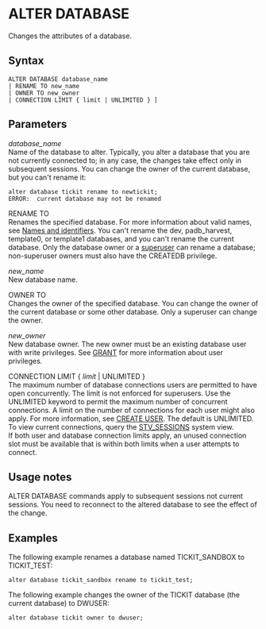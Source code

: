 # ALTER DATABASE<a name="r_ALTER_DATABASE"></a>

Changes the attributes of a database\.

## Syntax<a name="r_ALTER_DATABASE-synopsis"></a>

```
ALTER DATABASE database_name
| RENAME TO new_name 
| OWNER TO new_owner
| CONNECTION LIMIT { limit | UNLIMITED } ]
```

## Parameters<a name="r_ALTER_DATABASE-parameters"></a>

 *database\_name*   
Name of the database to alter\. Typically, you alter a database that you are not currently connected to; in any case, the changes take effect only in subsequent sessions\. You can change the owner of the current database, but you can't rename it:  

```
alter database tickit rename to newtickit;
ERROR:  current database may not be renamed
```

RENAME TO   
Renames the specified database\. For more information about valid names, see [Names and identifiers](r_names.md)\. You can't rename the dev, padb\_harvest, template0, or template1 databases, and you can't rename the current database\. Only the database owner or a [superuser](r_superusers.md#def_superusers) can rename a database; non\-superuser owners must also have the CREATEDB privilege\.

 *new\_name*   
New database name\.

OWNER TO   
Changes the owner of the specified database\. You can change the owner of the current database or some other database\. Only a superuser can change the owner\.

 *new\_owner*   
New database owner\. The new owner must be an existing database user with write privileges\. See [GRANT](r_GRANT.md) for more information about user privileges\.

CONNECTION LIMIT \{ *limit* \| UNLIMITED \}   
The maximum number of database connections users are permitted to have open concurrently\. The limit is not enforced for superusers\. Use the UNLIMITED keyword to permit the maximum number of concurrent connections\.  A limit on the number of connections for each user might also apply\. For more information, see [CREATE USER](r_CREATE_USER.md)\. The default is UNLIMITED\. To view current connections, query the [STV\_SESSIONS](r_STV_SESSIONS.md) system view\.  
If both user and database connection limits apply, an unused connection slot must be available that is within both limits when a user attempts to connect\.

## Usage notes<a name="r_ALTER_DATABASE-usage-notes"></a>

ALTER DATABASE commands apply to subsequent sessions not current sessions\. You need to reconnect to the altered database to see the effect of the change\.

## Examples<a name="r_ALTER_DATABASE-examples"></a>

The following example renames a database named TICKIT\_SANDBOX to TICKIT\_TEST: 

```
alter database tickit_sandbox rename to tickit_test;
```

The following example changes the owner of the TICKIT database \(the current database\) to DWUSER: 

```
alter database tickit owner to dwuser;
```